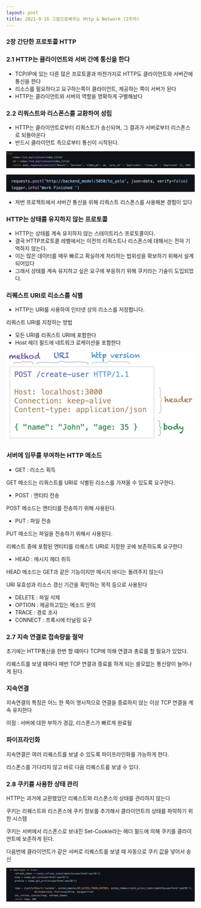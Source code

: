 ```yaml
---
layout: post
title: 2021-9-16 그림으로배우는 Http & Network (2주차)
---
```


### 2장 간단한 프로토콜 HTTP

### 2.1 HTTP는 클라이언트와 서버 간에 통신을 한다

- TCP/IP에 있는 다른 많은 프로토콜과 마찬가지로 HTTP도 클라이언트와 서버간에 통신을 한다
- 리소스를 필요하다고 요구하는쪽이 클라이언트, 제공하는 쪽이 서버가 된다
- HTTP는 클라이언트와 서버의 역할을 명확하게 구별해놨다

### 2.2 리쿼스트와 리스폰스를 교환하여 성립

- HTTP는 클라이언트로부터 리쿼스트가 송신되며, 그 결과가 서버로부터 리스폰스로 되돌아온다
- 반드시 클라이언트 측으로부터 통신이 시작된다.

![image](https://github.com/POL6463/POL6463.github.io/blob/master/images/net_img_week2/image1.png?raw=true)

![image](https://github.com/POL6463/POL6463.github.io/blob/master/images/net_img_week2/image2.png?raw=true)

- 저번 프로젝트에서 서버간 통신을 위해 리쿼스트 리스폰스를 사용해본 경험이 있다

### HTTP는 상태를 유지하지 않는 프로토콜

- HTTP는 상태를 계속 유지하지 않는 스테이트리스 프로토콜이다.
- 결국 HTTP프로토콜 레벨에서는 이전의 리쿼스트나 리스폰스에 대해서는 전혀 기억하지 않는다.
- 이는 많은 데이터를 매우 빠르고 확실하게 처리하는 법위성을 확보하기 위해서 설계되어있다
- 그래서 상태를 계속 유지하고 싶은 요구에 부응하기 위해 쿠키라는 기술이 도입되었다.

### 리퀘스트 URI로 리소스를 식별

- HTTP는 URI를 사용하여 인터넷 상의 리소스를 저정합니다.

리쿼스트 URI를 지정하는 방법

- 모든 URI를 리쿼스트 URI에 포함한다
- Host 헤더 필드에 네트워크 로케이션을 포함한다

![image](https://github.com/POL6463/POL6463.github.io/blob/master/images/net_img_week2/image3.png?raw=true)

### 서버에 임무를 부여하는 HTTP 메소드

- GET : 리소스 획득

GET 메소드는 리쿼스트를 URI로 식별된 리소스를 가져올 수 있도록 요구한다.

- POST : 엔티티 전송

POST 메소드는 앤티티를 전송하기 위해 사용된다.

- PUT : 파일 전송

PUT 메소드는 파일을 전송하기 위해서 사용된다.

리퀘스트 중에 포함된 엔티티를 리퀘스트 URI로 지정한 곳에 보존하도록 요구한다

- HEAD : 메시지 헤더 취득

HEAD 메소드는 GET과 같은 기능이지만 메시지 바디는 돌려주지 않는다

URI 유효성과 리소스 갱신 기간을 확인하는 목적 등으로 사용된다

- DELETE : 파일 삭제
- OPTION : 제공하고있는 메소드 문의
- TRACE : 경로 조사
- CONNECT : 프록시에 터널링 요구

### 2.7 지속 연결로 접속량을 절약

초기에는 HTTP통신을 한번 할 떄마다 TCP에 의해 연결과 총료를 할 필요가 있었다.

리퀘스트를 보낼 떄마다 매번 TCP 연결과 종료를 하게 되는 쓸모없는 통신량이 늘어나게 된다.

### 지속연결

지속연결의 특징은 어느 한 쪽이 명시적으로 연결을 종료하지 않는 이상 TCP 연결을 계속 유지한다

이점 : 서버에 대한 부하가 경감, 리스폰스가 빠르게 완료됨

### 파이프라인화

지속연결은 여러 리퀘스트를 보낼 수 있도록 파이프라인화를 가능하게 한다.

리스폰스를 기다리지 않고 바로 다음 리퀘스트를 보낼 수 있다.

### 2.8 쿠키를 사용한 상태 관리

HTTP는 과거에 교환했었던 리퀘스트와 리스폰스의 상태를 관리하지 않는다

쿠키는 리퀘스트와 리스폰스에 쿠키 정보를 추가해서 클라이언트의 상태를 파악하기 위한 시스템

쿠키는 서버에서 리스폰스로 보내진 Set-Cookie라는 헤더 필드에 의해 쿠키를 클라이언트에 보존하게 된다.

다음번에 클라이언트가 같은 서버로 리퀘스트를 보낼 때 자동으로 쿠키 값을 넣어서 송신

![image](https://github.com/POL6463/POL6463.github.io/blob/master/images/net_img_week2/image4.png?raw=true)
